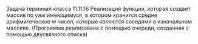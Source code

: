 ﻿Задача терминал класса 11.11.16
Реализация функции, которая создает массив по уже имеющимуся, в котором хранится средне арифмитеческое w чисел, которые являются соседями в изначальном массиве.
(Программа реализована с помощью очереди, созданная с помощью двусвязного списка)
